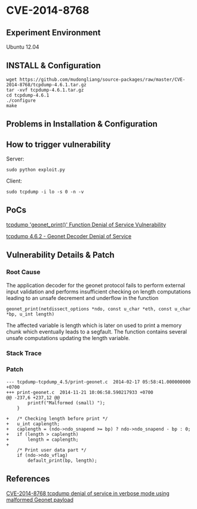 # CVE-2014-8768

## Experiment Environment

Ubuntu 12.04

## INSTALL & Configuration

```
wget https://github.com/mudongliang/source-packages/raw/master/CVE-2014-8768/tcpdump-4.6.1.tar.gz
tar -xvf tcpdump-4.6.1.tar.gz
cd tcpdump-4.6.1
./configure
make
```

## Problems in Installation & Configuration


## How to trigger vulnerability

Server:

```
sudo python exploit.py
```

Client:

```
sudo tcpdump -i lo -s 0 -n -v
```

## PoCs

[tcpdump 'geonet_print()' Function Denial of Service Vulnerability](https://www.securityfocus.com/bid/71155/exploit)

[tcpdump 4.6.2 - Geonet Decoder Denial of Service](https://www.exploit-db.com/exploits/35359/)

## Vulnerability Details & Patch

### Root Cause

The application decoder for the geonet protocol fails to perform 
external input validation and performs insufficient checking on length 
computations leading to an unsafe decrement and underflow in the function

```
geonet_print(netdissect_options *ndo, const u_char *eth, const u_char 
*bp, u_int length)
```

The affected variable is length which is later on used to print a memory 
chunk which eventually leads to a segfault. The function contains 
several unsafe computations updating the length variable.

### Stack Trace

### Patch

```
--- tcpdump-tcpdump_4.5/print-geonet.c	2014-02-17 05:58:41.000000000 +0700
+++ print-geonet.c	2014-11-21 10:06:58.590217933 +0700
@@ -237,6 +237,12 @@
 		printf("Malformed (small) ");
 	}
 
+	/* Checking length before print */
+	u_int caplength;
+	caplength = (ndo->ndo_snapend >= bp) ? ndo->ndo_snapend - bp : 0;
+	if (length > caplength)
+		length = caplength;
+
 	/* Print user data part */
 	if (ndo->ndo_vflag)
 		default_print(bp, length);
```

## References

[CVE-2014-8768 tcpdump denial of service in verbose mode using malformed Geonet payload](https://www.securityfocus.com/archive/1/archive/1/534010/100/0/threaded)
